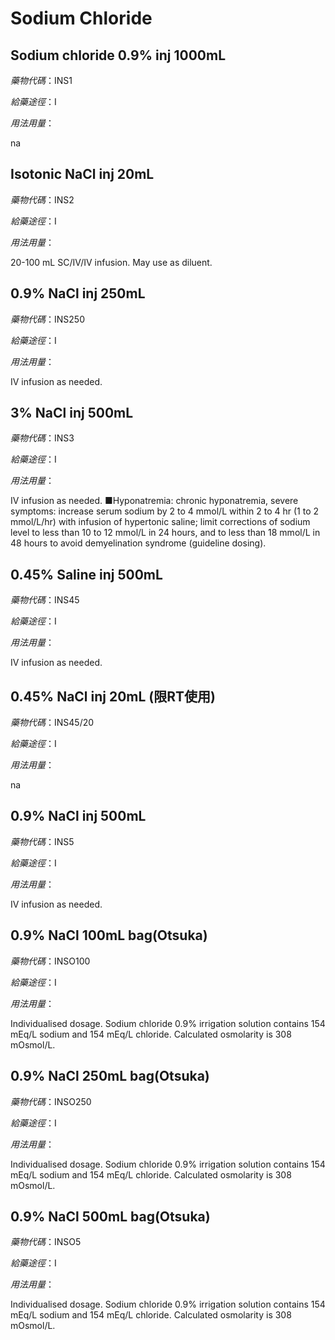 # Sodium Chloride

## Sodium chloride 0.9% inj 1000mL

*藥物代碼*：INS1

*給藥途徑*：I

*用法用量*：

na

## Isotonic NaCl inj 20mL

*藥物代碼*：INS2

*給藥途徑*：I

*用法用量*：

20-100 mL SC/IV/IV infusion. May use as diluent.

## 0.9% NaCl inj 250mL

*藥物代碼*：INS250

*給藥途徑*：I

*用法用量*：

IV infusion as needed.

## 3% NaCl inj 500mL

*藥物代碼*：INS3

*給藥途徑*：I

*用法用量*：

IV infusion as needed.
■Hyponatremia: chronic hyponatremia, severe symptoms: increase serum sodium by 2 to 4 mmol/L within 2 to 4 hr (1 to 2 mmol/L/hr) with infusion of hypertonic saline; limit corrections of sodium level to less than 10 to 12 mmol/L in 24 hours, and to less than 18 mmol/L in 48 hours to avoid demyelination syndrome (guideline dosing).

## 0.45% Saline inj 500mL

*藥物代碼*：INS45

*給藥途徑*：I

*用法用量*：

IV infusion as needed.

## 0.45% NaCl inj 20mL (限RT使用)

*藥物代碼*：INS45/20

*給藥途徑*：I

*用法用量*：

na

## 0.9% NaCl inj 500mL

*藥物代碼*：INS5

*給藥途徑*：I

*用法用量*：

IV infusion as needed.

## 0.9% NaCl 100mL bag(Otsuka)

*藥物代碼*：INSO100

*給藥途徑*：I

*用法用量*：

Individualised dosage.
Sodium chloride 0.9% irrigation solution contains 154 mEq/L sodium and 154 mEq/L chloride. 
Calculated osmolarity is 308 mOsmol/L.

## 0.9% NaCl 250mL bag(Otsuka)

*藥物代碼*：INSO250

*給藥途徑*：I

*用法用量*：

Individualised dosage.
Sodium chloride 0.9% irrigation solution contains 154 mEq/L sodium and 154 mEq/L chloride. 
Calculated osmolarity is 308 mOsmol/L.

## 0.9% NaCl 500mL bag(Otsuka)

*藥物代碼*：INSO5

*給藥途徑*：I

*用法用量*：

Individualised dosage.
Sodium chloride 0.9% irrigation solution contains 154 mEq/L sodium and 154 mEq/L chloride. 
Calculated osmolarity is 308 mOsmol/L.

